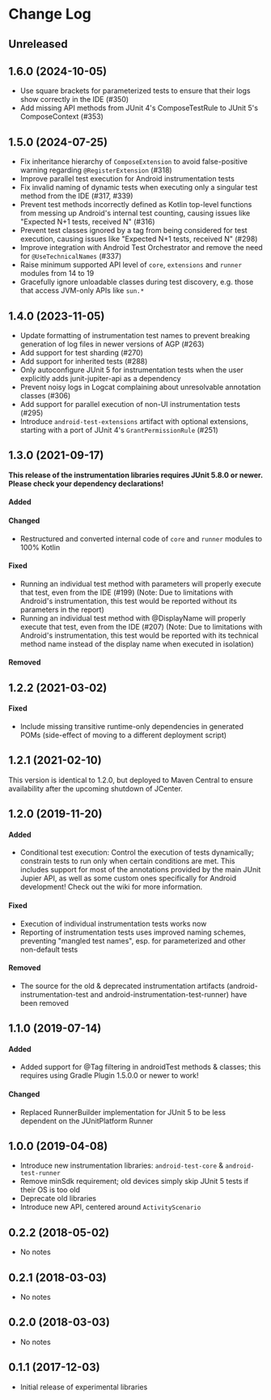 Change Log
==========

## Unreleased

## 1.6.0 (2024-10-05)

- Use square brackets for parameterized tests to ensure that their logs show correctly in the IDE (#350)
- Add missing API methods from JUnit 4's ComposeTestRule to JUnit 5's ComposeContext (#353)

## 1.5.0 (2024-07-25)

- Fix inheritance hierarchy of `ComposeExtension` to avoid false-positive warning regarding `@RegisterExtension` (#318)
- Improve parallel test execution for Android instrumentation tests
- Fix invalid naming of dynamic tests when executing only a singular test method from the IDE (#317, #339)
- Prevent test methods incorrectly defined as Kotlin top-level functions from messing up Android's internal test counting, causing issues like "Expected N+1 tests, received N" (#316)
- Prevent test classes ignored by a tag from being considered for test execution, causing issues like "Expected N+1 tests, received N" (#298)
- Improve integration with Android Test Orchestrator and remove the need for `@UseTechnicalNames` (#337)
- Raise minimum supported API level of `core`, `extensions` and `runner` modules from 14 to 19
- Gracefully ignore unloadable classes during test discovery, e.g. those that access JVM-only APIs like `sun.*`

## 1.4.0 (2023-11-05)

- Update formatting of instrumentation test names to prevent breaking generation of log files in newer versions of AGP (#263)
- Add support for test sharding (#270)
- Add support for inherited tests (#288)
- Only autoconfigure JUnit 5 for instrumentation tests when the user explicitly adds junit-jupiter-api as a dependency
- Prevent noisy logs in Logcat complaining about unresolvable annotation classes (#306)
- Add support for parallel execution of non-UI instrumentation tests (#295)
- Introduce `android-test-extensions` artifact with optional extensions, starting with a port of JUnit 4's `GrantPermissionRule` (#251)

## 1.3.0 (2021-09-17)

**This release of the instrumentation libraries requires JUnit 5.8.0 or newer. Please check your dependency declarations!**

#### Added
#### Changed
- Restructured and converted internal code of `core` and `runner` modules to 100% Kotlin
#### Fixed
- Running an individual test method with parameters will properly execute that test, even from the IDE (#199)
  (Note: Due to limitations with Android's instrumentation, this test would be reported without its parameters in the report)
- Running an individual test method with @DisplayName will properly execute that test, even from the IDE (#207)
  (Note: Due to limitations with Android's instrumentation, this test would be reported with its technical method name instead of the display name when executed in isolation)
#### Removed

## 1.2.2 (2021-03-02)

#### Fixed
- Include missing transitive runtime-only dependencies in generated POMs (side-effect of moving to a different deployment script)

## 1.2.1 (2021-02-10)

This version is identical to 1.2.0, but deployed to Maven Central to ensure availability after the upcoming shutdown of JCenter. 

## 1.2.0 (2019-11-20)

#### Added
- Conditional test execution: Control the execution of tests dynamically; constrain tests to run only when certain conditions are met. This includes support for most of the annotations provided by the main JUnit Jupier API, as well as some custom ones specifically for Android development! Check out the wiki for more information.
#### Fixed
- Execution of individual instrumentation tests works now
- Reporting of instrumentation tests uses improved naming schemes, preventing "mangled test names", esp. for parameterized and other non-default tests
#### Removed
- The source for the old & deprecated instrumentation artifacts (android-instrumentation-test and android-instrumentation-test-runner) have been removed

## 1.1.0 (2019-07-14)

#### Added
- Added support for @Tag filtering in androidTest methods & classes; this requires using Gradle Plugin 1.5.0.0 or newer to work!
#### Changed
- Replaced RunnerBuilder implementation for JUnit 5 to be less dependent on the JUnitPlatform Runner

## 1.0.0 (2019-04-08)

- Introduce new instrumentation libraries: `android-test-core` & `android-test-runner`
- Remove minSdk requirement; old devices simply skip JUnit 5 tests if their OS is too old
- Deprecate old libraries
- Introduce new API, centered around `ActivityScenario`

## 0.2.2 (2018-05-02)

- No notes

## 0.2.1 (2018-03-03)

- No notes

## 0.2.0 (2018-03-03)

- No notes

## 0.1.1 (2017-12-03)

- Initial release of experimental libraries
